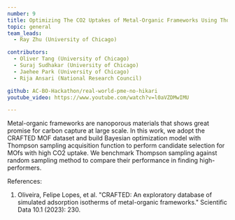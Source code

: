 ```yaml
---
number: 9
title: Optimizing The CO2 Uptakes of Metal-Organic Frameworks Using Thompson Sampling
topic: general
team_leads:
  - Ray Zhu (University of Chicago)

contributors:
  - Oliver Tang (University of Chicago)
  - Suraj Sudhakar (University of Chicago)
  - Jaehee Park (University of Chicago)
  - Rija Ansari (National Research Council)

github: AC-BO-Hackathon/real-world-pme-no-hikari
youtube_video: https://www.youtube.com/watch?v=l0aVZDMwIMU

---
```


Metal-organic frameworks are nanoporous materials that shows great promise for carbon capture at large scale. In this work, we adopt the CRAFTED MOF dataset and build Bayesian optimization model with Thompson sampling acquisition function to perform candidate selection for MOfs with high CO2 uptake. We benchmark Thompson sampling against random sampling method to compare their performance in finding high-performers.

References:

1. Oliveira, Felipe Lopes, et al. "CRAFTED: An exploratory database of simulated adsorption isotherms of metal-organic frameworks." Scientific Data 10.1 (2023): 230.
